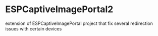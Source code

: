 # ESPCaptiveImagePortal2
extension of ESPCaptiveImagePortal project that fix several redirection issues with certain devices 
